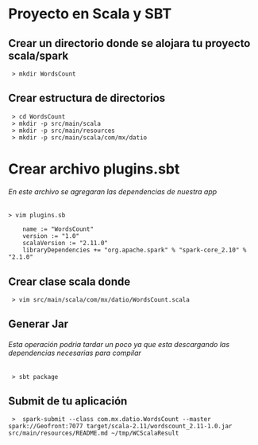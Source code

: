 # Proyecto en Scala y SBT

## Crear un directorio donde se alojara tu proyecto scala/spark

``` 
 > mkdir WordsCount
``` 

## Crear estructura de directorios


``` 
 > cd WordsCount
 > mkdir -p src/main/scala
 > mkdir -p src/main/resources
 > mkdir -p src/main/scala/com/mx/datio
``` 

# Crear archivo plugins.sbt 
###### En este archivo  se agregaran las dependencias de nuestra app 

```
> vim plugins.sb

    name := "WordsCount"
    version := "1.0"
    scalaVersion := "2.11.0"
    libraryDependencies += "org.apache.spark" % "spark-core_2.10" % "2.1.0"
```

## Crear clase scala donde

```
 > vim src/main/scala/com/mx/datio/WordsCount.scala
```

## Generar Jar
###### Esta operación podria tardar un poco ya que esta descargando las dependencias necesarias para compilar
```
 > sbt package
```


## Submit de tu aplicación

```
 >  spark-submit --class com.mx.datio.WordsCount --master spark://Geofront:7077 target/scala-2.11/wordscount_2.11-1.0.jar src/main/resources/README.md ~/tmp/WCScalaResult
```









